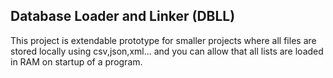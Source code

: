 ## Database Loader and Linker (DBLL)

This project is extendable prototype for smaller projects where all files are stored locally using csv,json,xml... and you can
allow that all lists are loaded in RAM on startup of a program. 